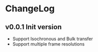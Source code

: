 # ChangeLog

## v0.0.1 Init version

* Support Isochronous and Bulk transfer
* Support multiple frame resolutions
